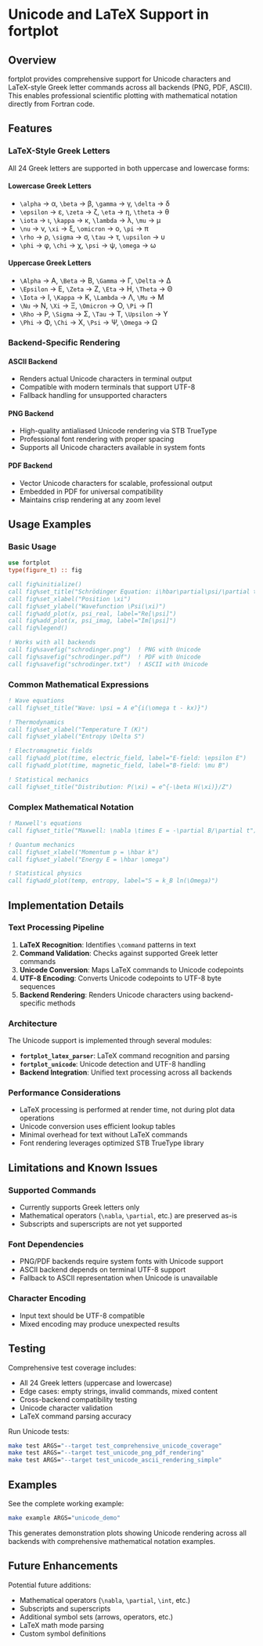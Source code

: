 # Unicode and LaTeX Support in fortplot

## Overview

fortplot provides comprehensive support for Unicode characters and LaTeX-style Greek letter commands across all backends (PNG, PDF, ASCII). This enables professional scientific plotting with mathematical notation directly from Fortran code.

## Features

### LaTeX-Style Greek Letters

All 24 Greek letters are supported in both uppercase and lowercase forms:

#### Lowercase Greek Letters
- `\alpha` → α, `\beta` → β, `\gamma` → γ, `\delta` → δ
- `\epsilon` → ε, `\zeta` → ζ, `\eta` → η, `\theta` → θ
- `\iota` → ι, `\kappa` → κ, `\lambda` → λ, `\mu` → μ
- `\nu` → ν, `\xi` → ξ, `\omicron` → ο, `\pi` → π
- `\rho` → ρ, `\sigma` → σ, `\tau` → τ, `\upsilon` → υ
- `\phi` → φ, `\chi` → χ, `\psi` → ψ, `\omega` → ω

#### Uppercase Greek Letters
- `\Alpha` → Α, `\Beta` → Β, `\Gamma` → Γ, `\Delta` → Δ
- `\Epsilon` → Ε, `\Zeta` → Ζ, `\Eta` → Η, `\Theta` → Θ
- `\Iota` → Ι, `\Kappa` → Κ, `\Lambda` → Λ, `\Mu` → Μ
- `\Nu` → Ν, `\Xi` → Ξ, `\Omicron` → Ο, `\Pi` → Π
- `\Rho` → Ρ, `\Sigma` → Σ, `\Tau` → Τ, `\Upsilon` → Υ
- `\Phi` → Φ, `\Chi` → Χ, `\Psi` → Ψ, `\Omega` → Ω

### Backend-Specific Rendering

#### ASCII Backend
- Renders actual Unicode characters in terminal output
- Compatible with modern terminals that support UTF-8
- Fallback handling for unsupported characters

#### PNG Backend
- High-quality antialiased Unicode rendering via STB TrueType
- Professional font rendering with proper spacing
- Supports all Unicode characters available in system fonts

#### PDF Backend
- Vector Unicode characters for scalable, professional output
- Embedded in PDF for universal compatibility
- Maintains crisp rendering at any zoom level

## Usage Examples

### Basic Usage

```fortran
use fortplot
type(figure_t) :: fig

call fig%initialize()
call fig%set_title("Schrödinger Equation: i\hbar\partial\psi/\partial t = H\psi")
call fig%set_xlabel("Position \xi")
call fig%set_ylabel("Wavefunction \Psi(\xi)")
call fig%add_plot(x, psi_real, label="Re[\psi]")
call fig%add_plot(x, psi_imag, label="Im[\psi]")
call fig%legend()

! Works with all backends
call fig%savefig("schrodinger.png")  ! PNG with Unicode
call fig%savefig("schrodinger.pdf")  ! PDF with Unicode
call fig%savefig("schrodinger.txt")  ! ASCII with Unicode
```

### Common Mathematical Expressions

```fortran
! Wave equations
call fig%set_title("Wave: \psi = A e^{i(\omega t - kx)}")

! Thermodynamics
call fig%set_xlabel("Temperature T (K)")
call fig%set_ylabel("Entropy \Delta S")

! Electromagnetic fields
call fig%add_plot(time, electric_field, label="E-field: \epsilon E")
call fig%add_plot(time, magnetic_field, label="B-field: \mu B")

! Statistical mechanics
call fig%set_title("Distribution: P(\xi) = e^{-\beta H(\xi)}/Z")
```

### Complex Mathematical Notation

```fortran
! Maxwell's equations
call fig%set_title("Maxwell: \nabla \times E = -\partial B/\partial t")

! Quantum mechanics
call fig%set_xlabel("Momentum p = \hbar k")
call fig%set_ylabel("Energy E = \hbar \omega")

! Statistical physics
call fig%add_plot(temp, entropy, label="S = k_B ln(\Omega)")
```

## Implementation Details

### Text Processing Pipeline

1. **LaTeX Recognition**: Identifies `\command` patterns in text
2. **Command Validation**: Checks against supported Greek letter commands
3. **Unicode Conversion**: Maps LaTeX commands to Unicode codepoints
4. **UTF-8 Encoding**: Converts Unicode codepoints to UTF-8 byte sequences
5. **Backend Rendering**: Renders Unicode characters using backend-specific methods

### Architecture

The Unicode support is implemented through several modules:

- **`fortplot_latex_parser`**: LaTeX command recognition and parsing
- **`fortplot_unicode`**: Unicode detection and UTF-8 handling
- **Backend Integration**: Unified text processing across all backends

### Performance Considerations

- LaTeX processing is performed at render time, not during plot data operations
- Unicode conversion uses efficient lookup tables
- Minimal overhead for text without LaTeX commands
- Font rendering leverages optimized STB TrueType library

## Limitations and Known Issues

### Supported Commands
- Currently supports Greek letters only
- Mathematical operators (`\nabla`, `\partial`, etc.) are preserved as-is
- Subscripts and superscripts are not yet supported

### Font Dependencies
- PNG/PDF backends require system fonts with Unicode support
- ASCII backend depends on terminal UTF-8 support
- Fallback to ASCII representation when Unicode is unavailable

### Character Encoding
- Input text should be UTF-8 compatible
- Mixed encoding may produce unexpected results

## Testing

Comprehensive test coverage includes:

- All 24 Greek letters (uppercase and lowercase)
- Edge cases: empty strings, invalid commands, mixed content
- Cross-backend compatibility testing
- Unicode character validation
- LaTeX command parsing accuracy

Run Unicode tests:
```bash
make test ARGS="--target test_comprehensive_unicode_coverage"
make test ARGS="--target test_unicode_png_pdf_rendering"
make test ARGS="--target test_unicode_ascii_rendering_simple"
```

## Examples

See the complete working example:
```bash
make example ARGS="unicode_demo"
```

This generates demonstration plots showing Unicode rendering across all backends with comprehensive mathematical notation examples.

## Future Enhancements

Potential future additions:
- Mathematical operators (`\nabla`, `\partial`, `\int`, etc.)
- Subscripts and superscripts
- Additional symbol sets (arrows, operators, etc.)
- LaTeX math mode parsing
- Custom symbol definitions